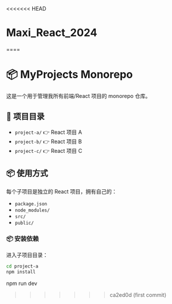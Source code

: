 <<<<<<< HEAD
# Maxi_React_2024
====

# 📦 MyProjects Monorepo

这是一个用于管理我所有前端/React 项目的 monorepo 仓库。

## 📁 项目目录

- `project-a/` 👉 React 项目 A
- `project-b/` 👉 React 项目 B
- `project-c/` 👉 React 项目 C

## 📦 使用方式

每个子项目是独立的 React 项目，拥有自己的：

- `package.json`
- `node_modules/`
- `src/`
- `public/`

### 📦 安装依赖

进入子项目目录：

```bash
cd project-a
npm install
```

npm run dev
>>>>>>> ca2ed0d (first commit)
